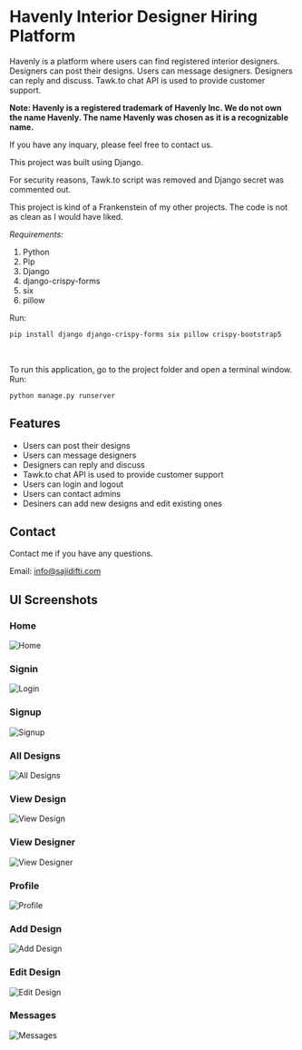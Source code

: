 # Havenly Interior Designer Hiring Platform
 
Havenly is a platform where users can find registered interior designers. Designers can post their designs. Users can message designers. Designers can reply and discuss. Tawk.to chat API is used to provide customer support.
 
 **Note: Havenly is a registered trademark of Havenly Inc. We do not own the name Havenly. The name Havenly was chosen as it is a recognizable name.**
 
 If you have any inquary, please feel free to contact us.

 This project was built using Django.

For security reasons, Tawk.to script was removed and Django secret was commented out.

This project is kind of a Frankenstein of my other projects. The code is not as clean as I would have liked.

<i>Requirements:</i>
1. Python
2. Pip
3. Django
4. django-crispy-forms
5. six
6. pillow

Run: <br>
```bash
pip install django django-crispy-forms six pillow crispy-bootstrap5
```

<br>

To run this application, go to the project folder and open a terminal window.
Run: <br>
```
python manage.py runserver
```

## Features

- Users can post their designs
- Users can message designers
- Designers can reply and discuss
- Tawk.to chat API is used to provide customer support
- Users can login and logout
- Users can contact admins
- Desiners can add new designs and edit existing ones

## Contact

Contact me if you have any questions.

Email: <info@sajidifti.com>

## UI Screenshots

### Home

![Home](ui/home.jpeg)

### Signin

![Login](ui/signin.jpeg)

### Signup

![Signup](ui/signup.jpeg)

### All Designs

![All Designs](ui/allposts.jpeg)

### View Design

![View Design](ui/viewpost.jpeg)

### View Designer

![View Designer](ui/designerprofile.jpeg)

### Profile

![Profile](ui/profile.jpeg)

### Add Design

![Add Design](ui/adddesign.jpeg)

### Edit Design

![Edit Design](ui/editpost.jpeg)

### Messages

![Messages](ui/messages.jpeg)